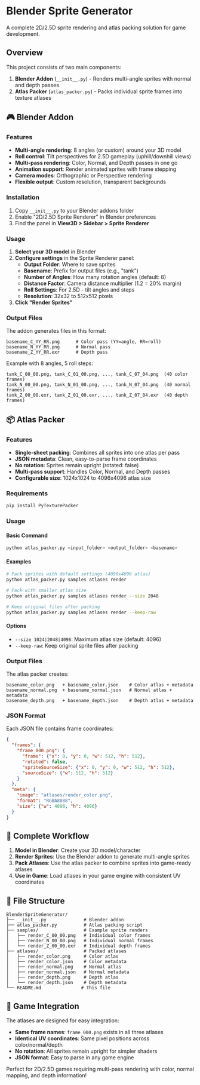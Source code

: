 # Blender Sprite Generator

A complete 2D/2.5D sprite rendering and atlas packing solution for game development.

## Overview

This project consists of two main components:

1. **Blender Addon** (`__init__.py`) - Renders multi-angle sprites with normal and depth passes
2. **Atlas Packer** (`atlas_packer.py`) - Packs individual sprite frames into texture atlases

## 🎮 Blender Addon

### Features
- **Multi-angle rendering**: 8 angles (or custom) around your 3D model
- **Roll control**: Tilt perspectives for 2.5D gameplay (uphill/downhill views)
- **Multi-pass rendering**: Color, Normal, and Depth passes in one go
- **Animation support**: Render animated sprites with frame stepping
- **Camera modes**: Orthographic or Perspective rendering
- **Flexible output**: Custom resolution, transparent backgrounds

### Installation
1. Copy `__init__.py` to your Blender addons folder
2. Enable "2D/2.5D Sprite Renderer" in Blender preferences
3. Find the panel in **View3D > Sidebar > Sprite Renderer**

### Usage
1. **Select your 3D model** in Blender
2. **Configure settings** in the Sprite Renderer panel:
   - **Output Folder**: Where to save sprites
   - **Basename**: Prefix for output files (e.g., "tank")
   - **Number of Angles**: How many rotation angles (default: 8)
   - **Distance Factor**: Camera distance multiplier (1.2 = 20% margin)
   - **Roll Settings**: For 2.5D - tilt angles and steps
   - **Resolution**: 32x32 to 512x512 pixels
3. **Click "Render Sprites"**

### Output Files
The addon generates files in this format:
```
basename_C_YY_RR.png      # Color pass (YY=angle, RR=roll)
basename_N_YY_RR.png      # Normal pass  
basename_Z_YY_RR.exr      # Depth pass
```

Example with 8 angles, 5 roll steps:
```
tank_C_00_00.png, tank_C_01_00.png, ..., tank_C_07_04.png  (40 color frames)
tank_N_00_00.png, tank_N_01_00.png, ..., tank_N_07_04.png  (40 normal frames)
tank_Z_00_00.exr, tank_Z_01_00.exr, ..., tank_Z_07_04.exr  (40 depth frames)
```

## 📦 Atlas Packer

### Features
- **Single-sheet packing**: Combines all sprites into one atlas per pass
- **JSON metadata**: Clean, easy-to-parse frame coordinates
- **No rotation**: Sprites remain upright (rotated: false)
- **Multi-pass support**: Handles Color, Normal, and Depth passes
- **Configurable size**: 1024x1024 to 4096x4096 atlas size

### Requirements
```bash
pip install PyTexturePacker
```

### Usage

#### Basic Command
```bash
python atlas_packer.py <input_folder> <output_folder> <basename>
```

#### Examples
```bash
# Pack sprites with default settings (4096x4096 atlas)
python atlas_packer.py samples atlases render

# Pack with smaller atlas size
python atlas_packer.py samples atlases render --size 2048

# Keep original files after packing
python atlas_packer.py samples atlases render --keep-raw
```

#### Options
- `--size 1024|2048|4096`: Maximum atlas size (default: 4096)
- `--keep-raw`: Keep original sprite files after packing

### Output Files
The atlas packer creates:
```
basename_color.png   + basename_color.json    # Color atlas + metadata
basename_normal.png  + basename_normal.json   # Normal atlas + metadata  
basename_depth.png   + basename_depth.json    # Depth atlas + metadata
```

### JSON Format
Each JSON file contains frame coordinates:
```json
{
  "frames": {
    "frame_000.png": {
      "frame": {"x": 0, "y": 0, "w": 512, "h": 512},
      "rotated": false,
      "spriteSourceSize": {"x": 0, "y": 0, "w": 512, "h": 512},
      "sourceSize": {"w": 512, "h": 512}
    }
  },
  "meta": {
    "image": "atlases/render_color.png",
    "format": "RGBA8888",
    "size": {"w": 4096, "h": 4096}
  }
}
```

## 🚀 Complete Workflow

1. **Model in Blender**: Create your 3D model/character
2. **Render Sprites**: Use the Blender addon to generate multi-angle sprites
3. **Pack Atlases**: Use the atlas packer to combine sprites into game-ready atlases
4. **Use in Game**: Load atlases in your game engine with consistent UV coordinates

## 📁 File Structure
```
BlenderSpriteGenerator/
├── __init__.py              # Blender addon
├── atlas_packer.py          # Atlas packing script
├── samples/                 # Example sprite renders
│   ├── render_C_00_00.png   # Individual color frames
│   ├── render_N_00_00.png   # Individual normal frames
│   └── render_Z_00_00.exr   # Individual depth frames
├── atlases/                 # Packed atlases
│   ├── render_color.png     # Color atlas
│   ├── render_color.json    # Color metadata
│   ├── render_normal.png    # Normal atlas
│   ├── render_normal.json   # Normal metadata
│   ├── render_depth.png     # Depth atlas
│   └── render_depth.json    # Depth metadata
└── README.md               # This file
```

## 🎯 Game Integration

The atlases are designed for easy integration:
- **Same frame names**: `frame_000.png` exists in all three atlases
- **Identical UV coordinates**: Same pixel positions across color/normal/depth
- **No rotation**: All sprites remain upright for simpler shaders
- **JSON format**: Easy to parse in any game engine

Perfect for 2D/2.5D games requiring multi-pass rendering with color, normal mapping, and depth information!